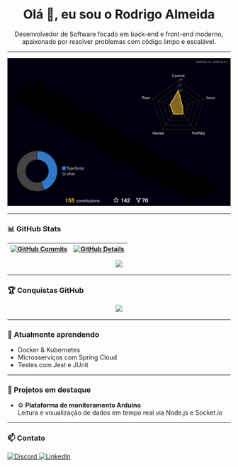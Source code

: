 <h1 align="center">Olá 👋, eu sou o Rodrigo Almeida</h1>

<p align="center">Desenvolvedor de Software focado em back-end e front-end moderno, apaixonado por resolver problemas com código limpo e escalável.</p>

---

![Status](https://raw.githubusercontent.com/Rodrigoas3/Rodrigoas3/output/profile-3d-contrib/profile-night-rainbow.svg)


---

### 📊 GitHub Stats

| [![GitHub Commits](http://github-profile-summary-cards.vercel.app/api/cards/productive-time?username=Rodrigoas3&theme=dracula&utcOffset=-3)](https://github.com/vn7n24fzkq/github-profile-summary-cards) | [![GitHub Details](http://github-profile-summary-cards.vercel.app/api/cards/profile-details?username=Rodrigoas3&theme=dracula)](https://github.com/vn7n24fzkq/github-profile-summary-cards) |
| ----------- | ----------- |

<div align="center">
  <a href="https://skillicons.dev">
    <img src="https://skillicons.dev/icons?i=angular,typescript,nodejs,java,spring,linux,arduino,git,github,vscode,html,css" />
  </a>
</div>

---

### 🏆 Conquistas GitHub

<div align="center">
  <img src="https://github-profile-trophy.vercel.app/?username=Rodrigoas3&row=1&column=6&theme=dracula&margin-w=15&margin-h=15"/>
</div>

---

### 🧠 Atualmente aprendendo

- Docker & Kubernetes
- Microsserviços com Spring Cloud
- Testes com Jest e JUnit

---

### 🌱 Projetos em destaque

- ⚙️ **Plataforma de monitoramento Arduino**  
  Leitura e visualização de dados em tempo real via Node.js e Socket.io

---

### 📫 Contato

<div align="left">
  <a href="https://discord.gg/TXDp7Cws" target="_blank">
    <img src="https://img.shields.io/static/v1?message=Discord&logo=discord&label=&color=7289DA&logoColor=white&labelColor=&style=for-the-badge" height="35" alt="Discord" />
  </a>
  <a href="https://www.linkedin.com/in/rodrigo-almeida-410b731b6" target="_blank">
    <img src="https://img.shields.io/static/v1?message=LinkedIn&logo=linkedin&label=&color=0077B5&logoColor=white&labelColor=&style=for-the-badge" height="35" alt="LinkedIn" />
  </a>
</div>
